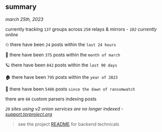 
## summary
_march 25th, 2023_

currently tracking `137` groups across `250` relays & mirrors - _`102` currently online_

⏲ there have been `24` posts within the `last 24 hours`

🦈 there have been `375` posts within the `month of march`

🪐 there have been `842` posts within the `last 90 days`

🏚 there have been `795` posts within the `year of 2023`

🦕 there have been `5486` posts `since the dawn of ransomwatch`

there are `68` custom parsers indexing posts

_`20` sites using v2 onion services are no longer indexed - [support.torproject.org](https://support.torproject.org/onionservices/v2-deprecation/)_

> see the project [README](https://github.com/joshhighet/ransomwatch#ransomwatch--) for backend technicals
